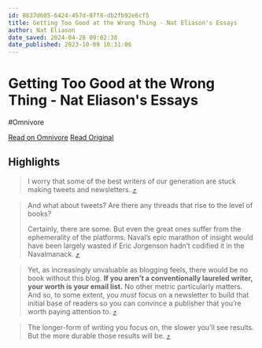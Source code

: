 ```yaml
---
id: 8637d605-6424-457d-87f8-db2fb92e6cf5
title: Getting Too Good at the Wrong Thing - Nat Eliason's Essays
author: Nat Eliason
date_saved: 2024-04-28 09:02:38
date_published: 2023-10-09 10:31:06
---
```


# Getting Too Good at the Wrong Thing - Nat Eliason's Essays
#Omnivore

[Read on Omnivore](https://omnivore.app/me/https-click-convertkit-mail-4-com-38-umdxkpl-3-bkhogl-0-oearh-5--18ea0a2da4f)
[Read Original](https://blog.nateliason.com/p/getting-too-good-at-the-wrong-thing)

## Highlights

> I worry that some of the best writers of our generation are stuck making tweets and newsletters. [⤴️](https://omnivore.app/me/https-click-convertkit-mail-4-com-38-umdxkpl-3-bkhogl-0-oearh-5--18ea0a2da4f#c66e876d-0822-4786-ab8a-0d91f1e2b70d) 

> And what about tweets? Are there any threads that rise to the level of books? 
> 
> Certainly, there are some. But even the great ones suffer from the ephemerality of the platforms. Naval’s epic marathon of insight would have been largely wasted if Eric Jorgenson hadn’t codified it in the Navalmanack. [⤴️](https://omnivore.app/me/https-click-convertkit-mail-4-com-38-umdxkpl-3-bkhogl-0-oearh-5--18ea0a2da4f#1a17eb7d-9968-4aff-8a76-e38ff6e75a18) 

> Yet, as increasingly unvaluable as blogging feels, there would be no book without this blog. **If you aren’t a conventionally laureled writer, your worth is your email list.** No other metric particularly matters. And so, to some extent, you _must_ focus on a newsletter to build that initial base of readers so you can convince a publisher that you’re worth paying attention to. [⤴️](https://omnivore.app/me/https-click-convertkit-mail-4-com-38-umdxkpl-3-bkhogl-0-oearh-5--18ea0a2da4f#f3b1631c-5cf6-45cd-a954-2b3a79974b7d) 

> The longer-form of writing you focus on, the slower you’ll see results. But the more durable those results will be. [⤴️](https://omnivore.app/me/https-click-convertkit-mail-4-com-38-umdxkpl-3-bkhogl-0-oearh-5--18ea0a2da4f#6049d506-065e-4983-8236-60763f826ece) 

